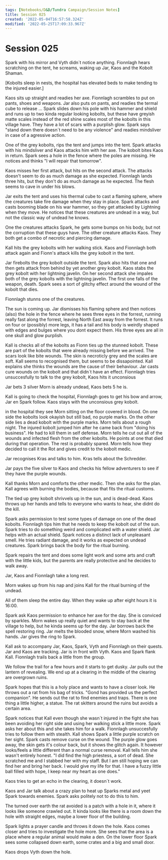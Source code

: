 ```yaml
---
tags: [Notebooks/D&D/Tundra Campaign/Session Notes]
title: Session 025
created: '2022-05-04T16:57:58.324Z'
modified: '2022-05-25T17:09:33.967Z'
---
```


# Session 025

Spark with his mirror and Vyth didn´t notice anything.
Fionnlagh hears scratching on the tent, he screams, waking up Jar, Kaos and the Kobolt Shaman.

[Kobolts sleep in nests, the hospital has elevated beds to make tending to the injured easier.]

Kaos sits up straight and readies her axe. Fionnlagh scrambles to put on pants, shoes and weapons. 
Jar also puts on pants, and readies the termal cube to release ... Spark slides down his pole with his hammer and shield and runs up to two kinda regular looking kobolts, but these have greyish matte scales instead of the red shine scales most of the kobolts in this village have. They have a lot of scars with a purplish glow. Spark says "stand down there doesn´t need to be any violence" and readies mindsliver in case of a agressive action.

One of the grey kobolts, rips the tent and jumps into the tent. Spark attacks with his mindsliver and Kaos attacks him with her axe. The kobolt bites Kaos in return.
Spark sees a hole in the fence where the poles are missing. He notices and thinks "I will repair that tomorrow".

Kaos misses her first attack, but hits on the second attack. The attacks doesn't seem to do as much damage as she expected. Fionnlagh lands three hits, but they don't do as much damage as he expected. The flesh seems to cave in under his blows. 

Jar exits the tent and uses his thermal cube to cast a flaming sphere, where the creatures take fire damage when they stay in place. Spark attacks and casts booming blade on his war hammer, so they get attacked by Lightning when they move. He notices that these creatures are undead in a way, but not the classic way of undead he knows.

One the creatures attacks Spark, he gets some bumps on his body, but not the corruption that these guys have. The other creature attacks Kaos. They both get a combo of necrotic and piercing damage.

Kall hits the grey kobolts with her walking stick. Kaos and Fionnlagh both attack again and Fionn's attack kills the grey kobolt in the tent.

Jar firebolts the grey kobolt outside the tent. Spark also hits that one and then gets attack from behind by yet another grey kobolt. Kaos stabs the grey kobolt with her lightning javelin. On her second attack she impales both of the grey kobolts with the lightning javelin. The first one falls of the weapon, death. Spark sees a sort of glitchy effect around the wound of the kobolt that dies.

Fionnlagh stunns one of the creatures. 

The sun is coming up. Jar dismisses his flaming sphere and then notices (also) the hole in the fence where he sees three eyes in the forrest, running really fast along the forrest, leaving North East away from the forrest. It runs on four or (possibly) more legs, it has a tail and his body is weirdly shaped with edges and bulges where you dont expect them. His three eyes are all in one skull and glow purplish.

Kall is checks all of the kobolts as Fionn ties up the stunned kobolt. These are part of the kobolts that were already missing before we arrived. The scars look like bite wounds. The skin is necroticly grey and the scales are soft. Kall seems to recognised them, but seems to be dissapointed. Kall explains she thinks the wounds are the cause of their behaviour. Jar casts cure wounds on the kobolt and that didn´t have an effect. Fionnlagh tries unsuccesfully to talk to the grey kobolt, Kaos hits it unconsious

Jar bets 3 silver Morn is already undead, Kaos bets 5 he is.

Kall is going to check the hospital, Fionnlagh goes to get his bow and arrow, Jar en Spark follow. Kaos stays with the unconsious grey kobolt.

in the hospital they see Morn sitting on the floor covered in blood. On one side the kobolts look okayish but still bad, no purple marks. On the other side lies a dead kobolt with the purple marks. Morn tells about a rough night. The injured kobolt jumped him after he came back from "doing his business". He had to kill them in self defense. Morn tells he cut out all of the wounds and infected flesh from the other kobolts. He points at one that died during that operation. The rest is probably spared. Morn tells how they decided to call it the Rot and gives credit to the kobolt medic.

Jar recognises Kras and talks to him. Kras tells about the Schredder.

Jar pays the five silver to Kaos and checks his fellow adventurers to see if they have the purple wounds.

Kall thanks Morn and comforts the other medic. Then she asks for the plan.
Kall agrees with burning the bodies, because that fits the ritual customs.

The tied up grey kobolt shrivvels up in the sun, and is dead-dead. Kaos throws up her hands and tells to everyone who wants to hear, she didnt do the kill.

Spark asks permission to test some types of damage on one of the dead kobolts. Fionnlagh tips him that he needs to keep the kobolt out of the sun. Spark tries to do something weird and complicated with a water shield. Jar helps with an actual shield. Spark notices a distinct lack of unpleasant smell. He tries radiant damage, and it works as expected on undead creatures. Spark brings back the body for the ritual burning.

Spark repairs the tent and does some light work and some arts and craft with the little kids, but the parents are really protective and he decides to walk away.

Jar, Kaos and Fionnlagh take a long rest. 

Morn wakes up from his nap and joins Kall for the ritual burning of the undead.

All of them sleep the entire day. When they wake up after eight hours it is 16:00.

Spark ask Kaos permission to enhance her axe for the day. She is conviced by sparkles.
Morn wakes up really quiet and wants to stay back at the village to help, but he kinda seems up for the day. Jar borrows back the spell restoring ring. Jar melts the blooded snow, where Morn washed his hands. Jar gives the ring to Spark.

Kall ask to accompany Jar, Kaos, Spark, Vyth and Fionnlagh on their quests. Jar and Kaos are tracking. Jar is in front with Vyth. Kaos and Spark flank Kall. Fionnlagh trails back a little from the group. 

We follow the trail for a few hours and it starts to get dusky. Jar pulls out the lantern of revealing.
We end up at a clearing in the middle of the clearing are overgrown ruins.

Spark hopes that this is a holy place and wants to have a closer look. He throws out a rat from his bag of tricks. "Gond has provided us the perfect companion". He sends out the rat to find enemies and traps. There is one thing a little higher, a statue. The rat skitters around the ruins but avoids a certain area.

Spark notices that Kall even though she wasn´t injured in the fight she has been avoiding her right side and using her walking stick a little more. Spark asks her about this and she takes him for a walk. Fionnlagh unsuccesfully tries to follow them with stealth. Kall shows Spark a little purple scratch on her sight. Spark casts remove curse on the wound. The purple glow goes away, the skin gets it's colour back, but it shows the glitch again. It however looks/feels a little different than a normal curse removal. Kall tells him she wasn't entirely honest. "I did find the high priestess, a sort of dead. She scratched me and I stabbed her with my staff. But I am still hoping we can find her and bring her back. I would give my life for that. I have a fuzzy little ball filled with hope, I keep near my heart as one does."

Kaos tries to get an echo in the clearing, it doesn´t work. 

Kaos and Jar talk about a crazy plan to heat up Sparks metal and yeet Spark towards enemies. Spark asks politely not to do this to him.

The turned over earth the rat avoided is a patch with a hole in it, where it looks like someone crawled out. It kinda looks like there is a room down the hole with straight edges, maybe a lower floor of the building.

Spark lights a prayer candle and throws it down the hole. Kaos comes closer and tries to investigate the hole more. She sees that the area is a place where a regular animal would make a den. On the lower floor Spark sees some collapsed down earth, some crates and a big and small door.

Kaos drops Vyth down the hole.

